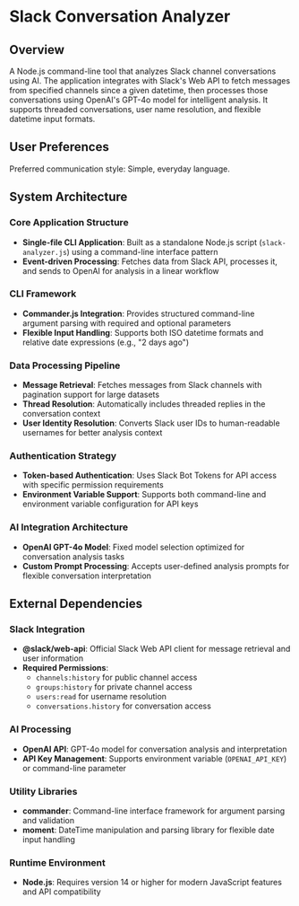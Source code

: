 # Slack Conversation Analyzer

## Overview

A Node.js command-line tool that analyzes Slack channel conversations using AI. The application integrates with Slack's Web API to fetch messages from specified channels since a given datetime, then processes those conversations using OpenAI's GPT-4o model for intelligent analysis. It supports threaded conversations, user name resolution, and flexible datetime input formats.

## User Preferences

Preferred communication style: Simple, everyday language.

## System Architecture

### Core Application Structure
- **Single-file CLI Application**: Built as a standalone Node.js script (`slack-analyzer.js`) using a command-line interface pattern
- **Event-driven Processing**: Fetches data from Slack API, processes it, and sends to OpenAI for analysis in a linear workflow

### CLI Framework
- **Commander.js Integration**: Provides structured command-line argument parsing with required and optional parameters
- **Flexible Input Handling**: Supports both ISO datetime formats and relative date expressions (e.g., "2 days ago")

### Data Processing Pipeline
- **Message Retrieval**: Fetches messages from Slack channels with pagination support for large datasets
- **Thread Resolution**: Automatically includes threaded replies in the conversation context
- **User Identity Resolution**: Converts Slack user IDs to human-readable usernames for better analysis context

### Authentication Strategy
- **Token-based Authentication**: Uses Slack Bot Tokens for API access with specific permission requirements
- **Environment Variable Support**: Supports both command-line and environment variable configuration for API keys

### AI Integration Architecture
- **OpenAI GPT-4o Model**: Fixed model selection optimized for conversation analysis tasks
- **Custom Prompt Processing**: Accepts user-defined analysis prompts for flexible conversation interpretation

## External Dependencies

### Slack Integration
- **@slack/web-api**: Official Slack Web API client for message retrieval and user information
- **Required Permissions**: 
  - `channels:history` for public channel access
  - `groups:history` for private channel access
  - `users:read` for username resolution
  - `conversations.history` for conversation access

### AI Processing
- **OpenAI API**: GPT-4o model for conversation analysis and interpretation
- **API Key Management**: Supports environment variable (`OPENAI_API_KEY`) or command-line parameter

### Utility Libraries
- **commander**: Command-line interface framework for argument parsing and validation
- **moment**: DateTime manipulation and parsing library for flexible date input handling

### Runtime Environment
- **Node.js**: Requires version 14 or higher for modern JavaScript features and API compatibility